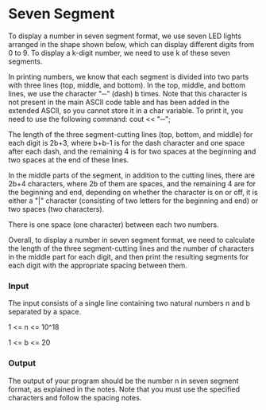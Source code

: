 # Seven Segment

To display a number in seven segment format, we use seven LED lights arranged in the shape shown below, which can display different digits from 0 to 9. To display a k-digit number, we need to use k of these seven segments.

In printing numbers, we know that each segment is divided into two parts with three lines (top, middle, and bottom). In the top, middle, and bottom lines, we use the character "─" (dash) b times. Note that this character is not present in the main ASCII code table and has been added in the extended ASCII, so you cannot store it in a char variable. To print it, you need to use the following command:
cout << "─";

The length of the three segment-cutting lines (top, bottom, and middle) for each digit is 2b+3, where b+b-1 is for the dash character and one space after each dash, and the remaining 4 is for two spaces at the beginning and two spaces at the end of these lines.

In the middle parts of the segment, in addition to the cutting lines, there are 2b+4 characters, where 2b of them are spaces, and the remaining 4 are for the beginning and end, depending on whether the character is on or off, it is either a "|" character (consisting of two letters for the beginning and end) or two spaces (two characters).

There is one space (one character) between each two numbers.

Overall, to display a number in seven segment format, we need to calculate the length of the three segment-cutting lines and the number of characters in the middle part for each digit, and then print the resulting segments for each digit with the appropriate spacing between them.

### Input
The input consists of a single line containing two natural numbers n and b separated by a space.

1 <= n <= 10^18

1 <= b <= 20

### Output
The output of your program should be the number n in seven segment format, as explained in the notes. Note that you must use the specified characters and follow the spacing notes.
